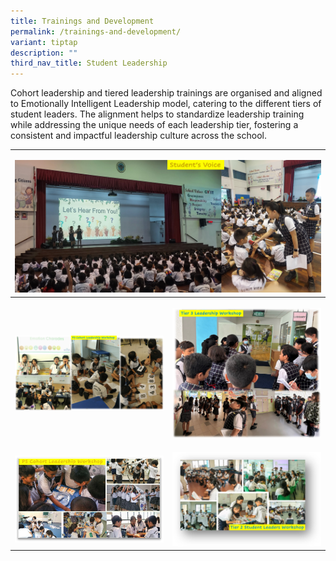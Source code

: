 ```yaml
---
title: Trainings and Development
permalink: /trainings-and-development/
variant: tiptap
description: ""
third_nav_title: Student Leadership
---
```

<p>Cohort leadership and tiered leadership trainings are organised and aligned
to Emotionally Intelligent Leadership model, catering to the different
tiers of student leaders. The alignment helps to standardize leadership
training while addressing the unique needs of each leadership tier, fostering
a consistent and impactful leadership culture across the school.</p>
<table style="minWidth: 50px">
<colgroup>
<col>
<col>
</colgroup>
<tbody>
<tr>
<td rowspan="1" colspan="2">
<p></p>
<div class="isomer-image-wrapper">
<img style="width: 100%" height="auto" width="100%" alt="" src="/images/BVPS Experience/Student Leadership/Student_s_voice.jpg">
</div>
</td>
</tr>
<tr>
<th rowspan="1" colspan="1">
<p></p>
<div class="isomer-image-wrapper">
<img style="width: 100%" height="auto" width="100%" alt="" src="/images/BVPS Experience/Student Leadership/P3_Cohort_Leadership_Workshop.jpg">
</div>
</th>
<th rowspan="1" colspan="1">
<p></p>
<div class="isomer-image-wrapper">
<img style="width: 100%" height="auto" width="100%" alt="" src="/images/BVPS Experience/Student Leadership/Tier_3_Leadership_Workshop.jpg">
</div>
</th>
</tr>
<tr>
<td rowspan="1" colspan="1">
<p></p>
<div class="isomer-image-wrapper">
<img style="width: 100%" height="auto" width="100%" alt="" src="/images/BVPS Experience/Student Leadership/P5_Cohort_Leadership_Workshop.jpg">
</div>
</td>
<td rowspan="1" colspan="1">
<p></p>
<div class="isomer-image-wrapper">
<img style="width: 100%" height="auto" width="100%" alt="" src="/images/BVPS Experience/Student Leadership/Tier_2_Leadership_Workshop.jpg">
</div>
</td>
</tr>
</tbody>
</table>
<p></p>
<p></p>
<p></p>
<p></p>
